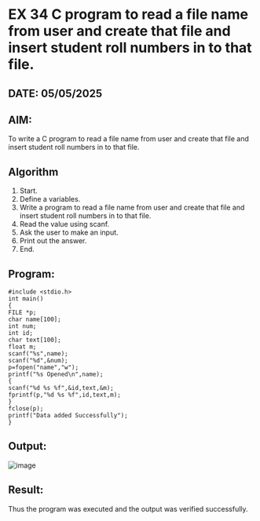# EX 34 C program to read a file name from user and create that file and insert student roll numbers in to that file.
## DATE: 05/05/2025
## AIM:
To write a C program to read a file name from user and create that file and insert student roll numbers in to that file.

## Algorithm
1. Start.
2. Define a variables.
3. Write a program to read a file name from user and create that file and insert student
roll numbers in to that file.
4. Read the value using scanf.
5. Ask the user to make an input.
6. Print out the answer.
7. End. 

## Program:
```
#include <stdio.h>
int main()
{
FILE *p;
char name[100];
int num;
int id;
char text[100];
float m;
scanf("%s",name);
scanf("%d",&num);
p=fopen("name","w");
printf("%s Opened\n",name);
{
scanf("%d %s %f",&id,text,&m);
fprintf(p,"%d %s %f",id,text,m);
}
fclose(p);
printf("Data added Successfully");
}
```

## Output:

![image](https://github.com/user-attachments/assets/21b020f1-ada7-4833-82e9-7dd308fb6985)


## Result:
Thus the program was executed and the output was verified successfully.

